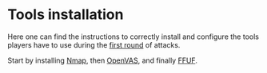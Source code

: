# Tools installation

Here one can find the instructions to correctly install and configure the tools players have to use during the [first round](../../2-rounds/round_1 "First attacks rounds folder") of attacks.

Start by installing [Nmap](./1-Nmap "Nmap installation folder"), then [OpenVAS](./2-OpenVAS "OpenVAS installation folder"), and finally [FFUF](./3-FFUF "FFUF installation folder").
